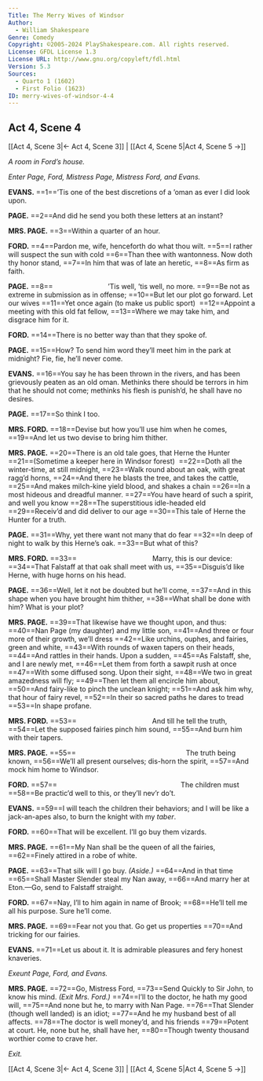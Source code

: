 ```yaml
---
Title: The Merry Wives of Windsor
Author: 
  - William Shakespeare
Genre: Comedy
Copyright: ©2005-2024 PlayShakespeare.com. All rights reserved.
License: GFDL License 1.3
License URL: http://www.gnu.org/copyleft/fdl.html
Version: 5.3
Sources:
  - Quarto 1 (1602)
  - First Folio (1623)
ID: merry-wives-of-windsor-4-4
---
```


## Act 4, Scene 4
[[Act 4, Scene 3|← Act 4, Scene 3]] | [[Act 4, Scene 5|Act 4, Scene 5 →]]

*A room in Ford’s house.*

*Enter Page, Ford, Mistress Page, Mistress Ford, and Evans.*

**EVANS.**
==1==’Tis one of the best discretions of a ’oman as ever I did look upon.

**PAGE.**
==2==And did he send you both these letters at an instant?

**MRS. PAGE.**
==3==Within a quarter of an hour.

**FORD.**
==4==Pardon me, wife, henceforth do what thou wilt.
==5==I rather will suspect the sun with cold
==6==Than thee with wantonness. Now doth thy honor stand,
==7==In him that was of late an heretic,
==8==As firm as faith.

**PAGE.**
==8==        ’Tis well, ’tis well, no more.
==9==Be not as extreme in submission as in offense;
==10==But let our plot go forward. Let our wives
==11==Yet once again (to make us public sport) 
==12==Appoint a meeting with this old fat fellow,
==13==Where we may take him, and disgrace him for it.

**FORD.**
==14==There is no better way than that they spoke of.

**PAGE.**
==15==How? To send him word they’ll meet him in the park at midnight? Fie, fie, he’ll never come.

**EVANS.**
==16==You say he has been thrown in the rivers, and has been grievously peaten as an old oman. Methinks there should be terrors in him that he should not come; methinks his flesh is punish’d, he shall have no desires.

**PAGE.**
==17==So think I too.

**MRS. FORD.**
==18==Devise but how you’ll use him when he comes,
==19==And let us two devise to bring him thither.

**MRS. PAGE.**
==20==There is an old tale goes, that Herne the Hunter
==21==(Sometime a keeper here in Windsor forest) 
==22==Doth all the winter-time, at still midnight,
==23==Walk round about an oak, with great ragg’d horns,
==24==And there he blasts the tree, and takes the cattle,
==25==And makes milch-kine yield blood, and shakes a chain
==26==In a most hideous and dreadful manner.
==27==You have heard of such a spirit, and well you know
==28==The superstitious idle-headed eld
==29==Receiv’d and did deliver to our age
==30==This tale of Herne the Hunter for a truth.

**PAGE.**
==31==Why, yet there want not many that do fear
==32==In deep of night to walk by this Herne’s oak.
==33==But what of this?

**MRS. FORD.**
==33==           Marry, this is our device:
==34==That Falstaff at that oak shall meet with us,
==35==Disguis’d like Herne, with huge horns on his head.

**PAGE.**
==36==Well, let it not be doubted but he’ll come,
==37==And in this shape when you have brought him thither,
==38==What shall be done with him? What is your plot?

**MRS. PAGE.**
==39==That likewise have we thought upon, and thus:
==40==Nan Page (my daughter) and my little son,
==41==And three or four more of their growth, we’ll dress
==42==Like urchins, ouphes, and fairies, green and white,
==43==With rounds of waxen tapers on their heads,
==44==And rattles in their hands. Upon a sudden,
==45==As Falstaff, she, and I are newly met,
==46==Let them from forth a sawpit rush at once
==47==With some diffused song. Upon their sight,
==48==We two in great amazedness will fly;
==49==Then let them all encircle him about,
==50==And fairy-like to pinch the unclean knight;
==51==And ask him why, that hour of fairy revel,
==52==In their so sacred paths he dares to tread
==53==In shape profane.

**MRS. FORD.**
==53==           And till he tell the truth,
==54==Let the supposed fairies pinch him sound,
==55==And burn him with their tapers.

**MRS. PAGE.**
==55==                The truth being known,
==56==We’ll all present ourselves; dis-horn the spirit,
==57==And mock him home to Windsor.

**FORD.**
==57==                  The children must
==58==Be practic’d well to this, or they’ll nev’r do’t.

**EVANS.**
==59==I will teach the children their behaviors; and I will be like a jack-an-apes also, to burn the knight with my *taber*.

**FORD.**
==60==That will be excellent. I’ll go buy them vizards.

**MRS. PAGE.**
==61==My Nan shall be the queen of all the fairies,
==62==Finely attired in a robe of white.

**PAGE.**
==63==That silk will I go buy.
*(Aside.)*
==64==And in that time
==65==Shall Master Slender steal my Nan away,
==66==And marry her at Eton.—Go, send to Falstaff straight.

**FORD.**
==67==Nay, I’ll to him again in name of Brook;
==68==He’ll tell me all his purpose. Sure he’ll come.

**MRS. PAGE.**
==69==Fear not you that. Go get us properties
==70==And tricking for our fairies.

**EVANS.**
==71==Let us about it. It is admirable pleasures and fery honest knaveries.

*Exeunt Page, Ford, and Evans.*

**MRS. PAGE.**
==72==Go, Mistress Ford,
==73==Send Quickly to Sir John, to know his mind.
*(Exit Mrs. Ford.)*
==74==I’ll to the doctor, he hath my good will,
==75==And none but he, to marry with Nan Page.
==76==That Slender (though well landed) is an idiot;
==77==And he my husband best of all affects.
==78==The doctor is well money’d, and his friends
==79==Potent at court. He, none but he, shall have her,
==80==Though twenty thousand worthier come to crave her.

*Exit.*

[[Act 4, Scene 3|← Act 4, Scene 3]] | [[Act 4, Scene 5|Act 4, Scene 5 →]]